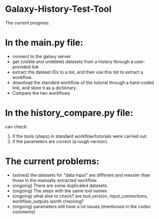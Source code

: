 # Galaxy-History-Test-Tool

The current progress:

# In the main.py file:
- connect to the galaxy server
- get (visible and undelete) datasets from a history through a user-provided link
- extract the dataset IDs to a list, and then use this list to extract a workflow.
- download the standard workflow of the tutorial through a hard-coded link, and store it as a dictionary.
- Compare the two workflows

# In the history_compare.py file:
can check:
1. if the tools (steps) in standard workflow/tutorials were carried out.
2. if the parameters are correct (a rough version).

# The current problems:
- (solved) the datasets for "data input" are different and messier than those in the manually extracted workflow.
- (ongoing) There are some duplicated datasets. 
- (ongoing) The steps with the same tool names
- (ongoing) what else to check? are tool_version, input_connections, workflow_outputs worth checking?
- (ongoing) parameters still have a lot issues (mentioned in the codes comments)
